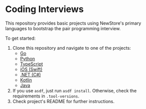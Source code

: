 # Coding Interviews

This repository provides basic projects using NewStore's primary languages to
bootstrap the pair programming interview.

To get started:
1. Clone this repository and navigate to one of the projects:
   - [Go](golang)
   - [Python](python)
   - [TypeScript](typescript)
   - [iOS (Swift)](ios)
   - [.NET (C#)](csharp)
   - [Kotlin](kotlin)
   - [Java](java)
2. If you use `asdf`, just run `asdf install`. Otherwise, check the requirements in `.tool-versions`.
3. Check project's README for further instructions.
